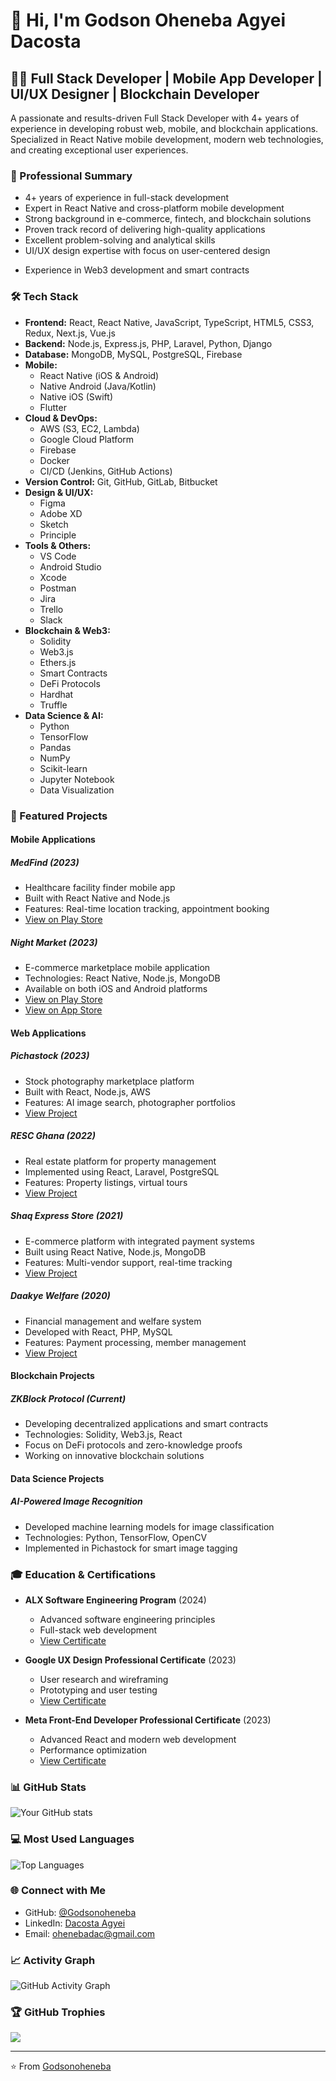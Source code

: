 # 👋 Hi, I'm Godson Oheneba Agyei Dacosta

## 👨‍💻 Full Stack Developer | Mobile App Developer | UI/UX Designer | Blockchain Developer

A passionate and results-driven Full Stack Developer with 4+ years of experience in developing robust web, mobile, and blockchain applications. Specialized in React Native mobile development, modern web technologies, and creating exceptional user experiences.

### 🎯 Professional Summary
- 4+ years of experience in full-stack development
- Expert in React Native and cross-platform mobile development
- Strong background in e-commerce, fintech, and blockchain solutions
- Proven track record of delivering high-quality applications
- Excellent problem-solving and analytical skills
- UI/UX design expertise with focus on user-centered design
+ Experience in Web3 development and smart contracts

### 🛠️ Tech Stack

- **Frontend:** React, React Native, JavaScript, TypeScript, HTML5, CSS3, Redux, Next.js, Vue.js
- **Backend:** Node.js, Express.js, PHP, Laravel, Python, Django
- **Database:** MongoDB, MySQL, PostgreSQL, Firebase
- **Mobile:** 
  - React Native (iOS & Android)
  - Native Android (Java/Kotlin)
  - Native iOS (Swift)
  - Flutter
- **Cloud & DevOps:** 
  - AWS (S3, EC2, Lambda)
  - Google Cloud Platform
  - Firebase
  - Docker
  - CI/CD (Jenkins, GitHub Actions)
- **Version Control:** Git, GitHub, GitLab, Bitbucket
- **Design & UI/UX:** 
  - Figma
  - Adobe XD
  - Sketch
  - Principle
- **Tools & Others:** 
  - VS Code
  - Android Studio
  - Xcode
  - Postman
  - Jira
  - Trello
  - Slack
- **Blockchain & Web3:** 
  - Solidity
  - Web3.js
  - Ethers.js
  - Smart Contracts
  - DeFi Protocols
  - Hardhat
  - Truffle
- **Data Science & AI:**
  - Python
  - TensorFlow
  - Pandas
  - NumPy
  - Scikit-learn
  - Jupyter Notebook
  - Data Visualization

### 🌟 Featured Projects

#### Mobile Applications

##### MedFind (2023)
- Healthcare facility finder mobile app
- Built with React Native and Node.js
- Features: Real-time location tracking, appointment booking
- [View on Play Store](https://play.google.com/store/apps/details?id=com.medfind.medfind)

##### Night Market (2023)
- E-commerce marketplace mobile application
- Technologies: React Native, Node.js, MongoDB
- Available on both iOS and Android platforms
- [View on Play Store](https://play.google.com/store/apps/details?id=com.abonten.night_market&pcampaignid=web_share)
- [View on App Store](https://apps.apple.com/us/app/night-market/id1608386178)

#### Web Applications

##### Pichastock (2023)
- Stock photography marketplace platform
- Built with React, Node.js, AWS
- Features: AI image search, photographer portfolios
- [View Project](https://pichastock.com/)

##### RESC Ghana (2022)
- Real estate platform for property management
- Implemented using React, Laravel, PostgreSQL
- Features: Property listings, virtual tours
- [View Project](https://rescgh.com/)

##### Shaq Express Store (2021)
- E-commerce platform with integrated payment systems
- Built using React Native, Node.js, MongoDB
- Features: Multi-vendor support, real-time tracking
- [View Project](https://store.shaqexpress.com/)

##### Daakye Welfare (2020)
- Financial management and welfare system
- Developed with React, PHP, MySQL
- Features: Payment processing, member management
- [View Project](https://daakyewelfare.com/)

#### Blockchain Projects

##### ZKBlock Protocol (Current)
- Developing decentralized applications and smart contracts
- Technologies: Solidity, Web3.js, React
- Focus on DeFi protocols and zero-knowledge proofs
- Working on innovative blockchain solutions

#### Data Science Projects

##### AI-Powered Image Recognition
- Developed machine learning models for image classification
- Technologies: Python, TensorFlow, OpenCV
- Implemented in Pichastock for smart image tagging

### 🎓 Education & Certifications

- **ALX Software Engineering Program** (2024)
  - Advanced software engineering principles
  - Full-stack web development
  - [View Certificate](https://intranet.alxswe.com/certificates/YXN5H3CJeE)

- **Google UX Design Professional Certificate** (2023)
  - User research and wireframing
  - Prototyping and user testing
  - [View Certificate](https://coureera.org/verify/KQUQBFJXQR58)

- **Meta Front-End Developer Professional Certificate** (2023)
  - Advanced React and modern web development
  - Performance optimization
  - [View Certificate](https://coursera.ord/ZF33QZE9VAY)

### 📊 GitHub Stats

![Your GitHub stats](https://github-readme-stats.vercel.app/api?username=Godsonoheneba&show_icons=true&theme=radical&count_private=true&include_all_commits=true)

### 💻 Most Used Languages

![Top Languages](https://github-readme-stats.vercel.app/api/top-langs/?username=Godsonoheneba&layout=compact&theme=radical)

### 🌐 Connect with Me

- GitHub: [@Godsonoheneba](https://github.com/Godsonoheneba)
- LinkedIn: [Dacosta Agyei](https://www.linkedin.com/in/dacosta-agyei-b8647b136/)
- Email: [ohenebadac@gmail.com](mailto:ohenebadac@gmail.com)

### 📈 Activity Graph

![GitHub Activity Graph](https://activity-graph.herokuapp.com/graph?username=Godsonoheneba&theme=dracula)

### 🏆 GitHub Trophies

![](https://github-profile-trophy.vercel.app/?username=Godsonoheneba&theme=radical&no-frame=false&no-bg=true&margin-w=4)

---

⭐️ From [Godsonoheneba](https://github.com/Godsonoheneba) 
